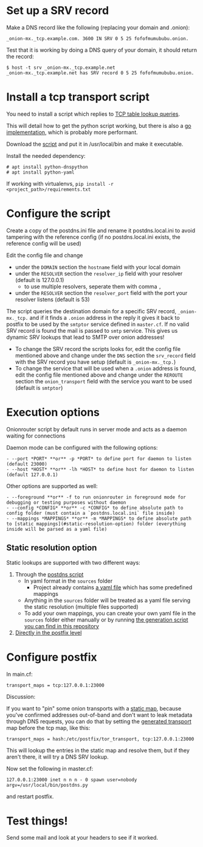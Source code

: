 # Set up a SRV record

Make a DNS record like the following (replacing your domain and .onion):

    _onion-mx._tcp.example.com. 3600 IN SRV 0 5 25 fofofmumububu.onion.

Test that it is working by doing a DNS query of your domain, it should return the record:

    $ host -t srv _onion-mx._tcp.example.net
    _onion-mx._tcp.example.net has SRV record 0 5 25 fofofmumububu.onion.

# Install a tcp transport script

You need to install a script which replies to [TCP table lookup queries](http://www.postfix.org/tcp_table.5.html). 

This will detail how to get the python script working, but there is also
a [go implementation](https://git.autistici.org/ale/postfix-onion-transport), which is probably more performant.

Download the [script](https://raw.githubusercontent.com/ehloonion/onionmx/master/postdns/postdns.py) and put it in /usr/local/bin and make it executable.

Install the needed dependency:

    # apt install python-dnspython
    # apt install python-yaml
If working with virtualenvs, `pip install -r <project_path>/requirements.txt`

# Configure the script

Create a copy of the postdns.ini file and rename it postdns.local.ini to avoid tampering with the reference config (if no postdns.local.ini exists, the reference config will be used)

Edit the config file and change

- under the `DOMAIN` section the `hostname` field with your local domain
- under the `RESOLVER` section the `resolver_ip` field with your resolver (default is 127.0.0.1)
    - to use multiple resolvers, seperate them with comma `,`
- under the `RESOLVER` section the `resolver_port` field with the port your resolver listens (default is 53)

The script queries the destination domain for a specific SRV record, `_onion-mx._tcp.` and if it finds a `.onion` address in the reply it gives it back to postfix to be used by the `smtptor` service defined in `master.cf`. If no valid SRV record is found the mail is passed to `smtp` service. This gives us dynamic SRV lookups that lead to SMTP over onion addresses!

- To change the SRV record the scripts looks for, edit the config file mentioned above and change under the `DNS` section the `srv_record` field with the SRV record you have setup (default is `_onion-mx._tcp.`)
- To change the service that will be used when a `.onion` address is found,  edit the config file mentioned above and change under the `REROUTE` section the `onion_transport` field with the service you want to be used (default is `smtptor`)

# Execution options
Onionrouter script by default runs in server mode and acts as a daemon waiting for connections

Daemon mode can be configured with the following options:

    - --port *PORT* **or** -p *PORT* to define port for daemon to listen (default 23000)
    - --host *HOST* **or** -lh *HOST* to define host for daemon to listen (default 127.0.0.1)

Other options are supported as well:

    - --foreground **or** -f to run onionrouter in foreground mode for debugging or testing purposes without daemon
    - --config *CONFIG* **or** -c *CONFIG* to define absolute path to config folder (must contain a `postdns.local.ini` file inside)
    - --mappings *MAPPINGS* **or** -m *MAPPINGS* to define absolute path to [static mappings](#static-resolution-option) folder (everything inside will be parsed as a yaml file)


## Static resolution option

Static lookups are supported with two different ways:

1. Through the [postdns script](postdns/postdns.py)
    - In yaml format in the `sources` folder
        - Project already contains [a yaml file](sources/map.yml) which has some predefined mappings
    - Anything in the `sources` folder will be treated as a yaml file serving the static resolution (multiple files supported)
    - To add your own mappings, you can create your own yaml file in the `sources` folder either manually or by running [the generation script you can find
    in this repository](scripts/map2postfix-transport.rb)
2. [Directly in the postfix level](#configure-postfix)

# Configure postfix

In main.cf:

    transport_maps = tcp:127.0.0.1:23000

Discussion:

If you want to "pin" some onion transports with a [static map](sources/map.yml), because you've confirmed addresses out-of-band and don't want to leak metadata through DNS requests, you can do that by setting the [generated transport](postfix.md) map before the tcp map, like this:

    transport_maps = hash:/etc/postfix/tor_transport, tcp:127.0.0.1:23000

This will lookup the entries in the static map and resolve them, but if they aren't there, it will try a DNS SRV lookup.

Now set the following in master.cf:

    127.0.0.1:23000 inet n n n - 0 spawn user=nobody argv=/usr/local/bin/postdns.py

and restart postfix.

# Test things!

Send some mail and look at your headers to see if it worked.
